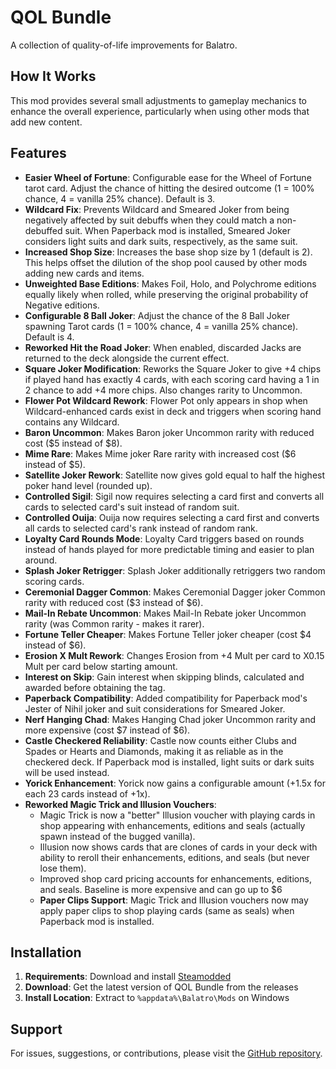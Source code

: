 # QOL Bundle

A collection of quality-of-life improvements for Balatro.

## How It Works

This mod provides several small adjustments to gameplay mechanics to enhance the overall experience, particularly when using other mods that add new content.

## Features

- **Easier Wheel of Fortune**: Configurable ease for the Wheel of Fortune tarot card. Adjust the chance of hitting the desired outcome (1 = 100% chance, 4 = vanilla 25% chance). Default is 3.
- **Wildcard Fix**: Prevents Wildcard and Smeared Joker from being negatively affected by suit debuffs when they could match a non-debuffed suit. When Paperback mod is installed, Smeared Joker considers light suits and dark suits, respectively, as the same suit.
- **Increased Shop Size**: Increases the base shop size by 1 (default is 2). This helps offset the dilution of the shop pool caused by other mods adding new cards and items.
- **Unweighted Base Editions**: Makes Foil, Holo, and Polychrome editions equally likely when rolled, while preserving the original probability of Negative editions.
- **Configurable 8 Ball Joker**: Adjust the chance of the 8 Ball Joker spawning Tarot cards (1 = 100% chance, 4 = vanilla 25% chance). Default is 4.
- **Reworked Hit the Road Joker**: When enabled, discarded Jacks are returned to the deck alongside the current effect.
- **Square Joker Modification**: Reworks the Square Joker to give +4 chips if played hand has exactly 4 cards, with each scoring card having a 1 in 2 chance to add +4 more chips. Also changes rarity to Uncommon.
- **Flower Pot Wildcard Rework**: Flower Pot only appears in shop when Wildcard-enhanced cards exist in deck and triggers when scoring hand contains any Wildcard.
- **Baron Uncommon**: Makes Baron joker Uncommon rarity with reduced cost ($5 instead of $8).
- **Mime Rare**: Makes Mime joker Rare rarity with increased cost ($6 instead of $5).
- **Satellite Joker Rework**: Satellite now gives gold equal to half the highest poker hand level (rounded up).
- **Controlled Sigil**: Sigil now requires selecting a card first and converts all cards to selected card's suit instead of random suit.
- **Controlled Ouija**: Ouija now requires selecting a card first and converts all cards to selected card's rank instead of random rank.
- **Loyalty Card Rounds Mode**: Loyalty Card triggers based on rounds instead of hands played for more predictable timing and easier to plan around.
- **Splash Joker Retrigger**: Splash Joker additionally retriggers two random scoring cards.
- **Ceremonial Dagger Common**: Makes Ceremonial Dagger joker Common rarity with reduced cost ($3 instead of $6).
- **Mail-In Rebate Uncommon**: Makes Mail-In Rebate joker Uncommon rarity (was Common rarity - makes it rarer).
- **Fortune Teller Cheaper**: Makes Fortune Teller joker cheaper (cost $4 instead of $6).
- **Erosion X Mult Rework**: Changes Erosion from +4 Mult per card to X0.15 Mult per card below starting amount.
- **Interest on Skip**: Gain interest when skipping blinds, calculated and awarded before obtaining the tag.
- **Paperback Compatibility**: Added compatibility for Paperback mod's Jester of Nihil joker and suit considerations for Smeared Joker.
- **Nerf Hanging Chad**: Makes Hanging Chad joker Uncommon rarity and more expensive (cost $7 instead of $6).
- **Castle Checkered Reliability**: Castle now counts either Clubs and Spades or Hearts and Diamonds, making it as reliable as in the checkered deck. If Paperback mod is installed, light suits or dark suits will be used instead.
- **Yorick Enhancement**: Yorick now gains a configurable amount (+1.5x for each 23 cards instead of +1x).
- **Reworked Magic Trick and Illusion Vouchers**: 
    - Magic Trick is now a "better" Illusion voucher with playing cards in shop appearing with enhancements, editions and seals (actually spawn instead of the bugged vanilla). 
    - Illusion now shows cards that are clones of cards in your deck with ability to reroll their enhancements, editions, and seals (but never lose them).
    - Improved shop card pricing accounts for enhancements, editions, and seals. Baseline is more expensive and can go up to $6
    - **Paper Clips Support**: Magic Trick and Illusion vouchers now may apply paper clips to shop playing cards (same as seals) when Paperback mod is installed.

## Installation

1.  **Requirements**: Download and install [Steamodded](https://github.com/Steamodded/smods)
2.  **Download**: Get the latest version of QOL Bundle from the releases
3.  **Install Location**: Extract to `%appdata%\Balatro\Mods` on Windows

## Support

For issues, suggestions, or contributions, please visit the [GitHub repository](https://github.com/gfreitash/balatro-mods).
